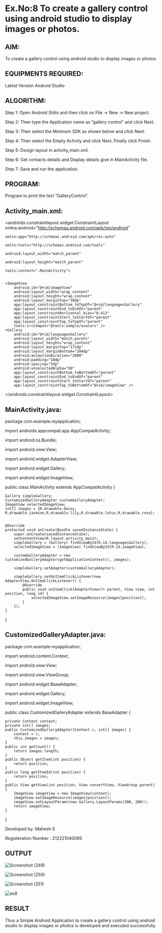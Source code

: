 # Ex.No:8 To create a gallery control using android studio to display images or photos.


## AIM:

To create a gallery control using android studio to display images or photos.

## EQUIPMENTS REQUIRED:

Latest Version Android Studio

## ALGORITHM:
Step 1: Open Android Stdio and then click on File -> New -> New project.

Step 2: Then type the Application name as “gallery control″ and click Next. 

Step 3: Then select the Minimum SDK as shown below and click Next.

Step 4: Then select the Empty Activity and click Next. Finally click Finish.

Step 5: Design layout in activity_main.xml.

Step 6: Get contacts details and Display details give in MainActivity file.

Step 7: Save and run the application.


## PROGRAM:
Program to print the text “GalleryControl”.

## Activity_main.xml:
<?xml version="1.0" encoding="utf-8"?>

<androidx.constraintlayout.widget.ConstraintLayout xmlns:android="http://schemas.android.com/apk/res/android"

    xmlns:app="http://schemas.android.com/apk/res-auto"
    
    xmlns:tools="http://schemas.android.com/tools"
    
    android:layout_width="match_parent"
    
    android:layout_height="match_parent"
    
    tools:context=".MainActivity">
    

    <ImageView
        android:id="@+id/imageView"
        android:layout_width="wrap_content"
        android:layout_height="wrap_content"
        android:layout_marginTop="36dp"
        app:layout_constraintBottom_toTopOf="@+id/languagesGallery"
        app:layout_constraintEnd_toEndOf="parent"
        app:layout_constraintHorizontal_bias="0.413"
        app:layout_constraintStart_toStartOf="parent"
        app:layout_constraintTop_toTopOf="parent"
        tools:srcCompat="@tools:sample/avatars" />
    <Gallery
        android:id="@+id/languagesGallery"
        android:layout_width="match_parent"
        android:layout_height="wrap_content"
        android:layout_marginTop="171dp"
        android:layout_marginBottom="204dp"
        android:animationDuration="2000"
        android:padding="10dp"
        android:spacing="5dp"
        android:unselectedAlpha="50"
        app:layout_constraintBottom_toBottomOf="parent"
        app:layout_constraintEnd_toEndOf="parent"
        app:layout_constraintStart_toStartOf="parent"
        app:layout_constraintTop_toBottomOf="@+id/imageView" />


</androidx.constraintlayout.widget.ConstraintLayout>

## MainActivity.java:
package com.example.myapplication;

import androidx.appcompat.app.AppCompatActivity;

import android.os.Bundle;

import android.view.View;

import android.widget.AdapterView;

import android.widget.Gallery;

import android.widget.ImageView;

public class MainActivity extends AppCompatActivity {

    Gallery simpleGallery;
    CustomizedGalleryAdapter customGalleryAdapter;
    ImageView selectedImageView;
    int[] images = {R.drawable.daisy, R.drawable.jasmine,R.drawable.lily,R.drawable.lotus,R.drawable.rose};


    @Override
    protected void onCreate(Bundle savedInstanceState) {
        super.onCreate(savedInstanceState);
        setContentView(R.layout.activity_main);
        simpleGallery = (Gallery) findViewById(R.id.languagesGallery);
        selectedImageView = (ImageView) findViewById(R.id.imageView);

        customGalleryAdapter = new CustomizedGalleryAdapter(getApplicationContext(), images);

        simpleGallery.setAdapter(customGalleryAdapter);

        simpleGallery.setOnItemClickListener(new AdapterView.OnItemClickListener() {
            @Override
            public void onItemClick(AdapterView<?> parent, View view, int position, long id) {
                selectedImageView.setImageResource(images[position]);
            }
        });
    }
}

## CustomizedGalleryAdapter.java:
package com.example.myapplication;

import android.content.Context;

import android.view.View;

import android.view.ViewGroup;

import android.widget.BaseAdapter;

import android.widget.Gallery;

import android.widget.ImageView;

public class CustomizedGalleryAdapter extends BaseAdapter {

    private Context context;
    private int[] images;
    public CustomizedGalleryAdapter(Context c, int[] images) {
        context = c;
        this.images = images;
    }
    public int getCount() {
        return images.length;
    }
    public Object getItem(int position) {
        return position;
    }
    public long getItemId(int position) {
        return position;
    }
    public View getView(int position, View convertView, ViewGroup parent) {
        ImageView imageView = new ImageView(context);
        imageView.setImageResource(images[position]);
        imageView.setLayoutParams(new Gallery.LayoutParams(200, 200));
        return imageView;
    }
}

Developed by: Mahesh S

Registeration Number : 212221040095

## OUTPUT
![Screenshot (249)](https://github.com/MaheshS03/Mobile-Application-Development/assets/128498431/57e4e7f0-2e5b-4651-93b9-7f5950eaf140)

![Screenshot (250)](https://github.com/MaheshS03/Mobile-Application-Development/assets/128498431/648d0bce-5856-4ca0-98b6-35e300708eff)

![Screenshot (251)](https://github.com/MaheshS03/Mobile-Application-Development/assets/128498431/5950b30d-9b46-496b-a567-00010aba2934)

![ex8](https://github.com/MaheshS03/Mobile-Application-Development/assets/128498431/e179f093-c301-41d5-a66b-c60c78592d8e)

## RESULT
Thus a Simple Android Application to create a gallery control using android studio to display images or photos is developed and executed successfully.



